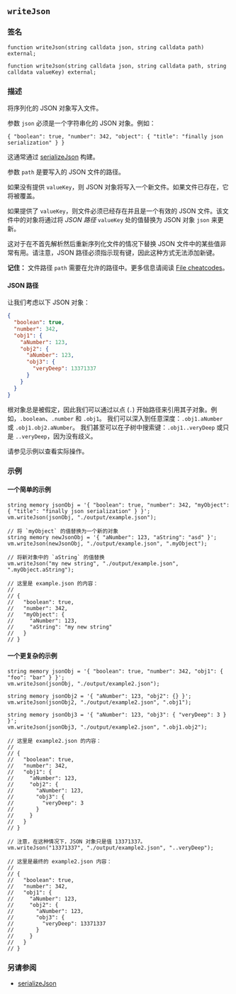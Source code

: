 ## `writeJson`

### 签名

```solidity
function writeJson(string calldata json, string calldata path) external;

function writeJson(string calldata json, string calldata path, string calldata valueKey) external;
```

### 描述

将序列化的 JSON 对象写入文件。

参数 `json` 必须是一个字符串化的 JSON 对象。例如：

```text
{ "boolean": true, "number": 342, "object": { "title": "finally json serialization" } }
```

这通常通过 [serializeJson](./serialize-json.md) 构建。

参数 `path` 是要写入的 JSON 文件的路径。

如果没有提供 `valueKey`，则 JSON 对象将写入一个新文件。如果文件已存在，它将被覆盖。

如果提供了 `valueKey`，则文件必须已经存在并且是一个有效的 JSON 文件。该文件中的对象将通过将 *JSON 路径* `valueKey` 处的值替换为 JSON 对象 `json` 来更新。

这对于在不首先解析然后重新序列化文件的情况下替换 JSON 文件中的某些值非常有用。请注意，JSON 路径必须指示现有键，因此这种方式无法添加新键。

**记住：** 文件路径 `path` 需要在允许的路径中。更多信息请阅读 [File cheatcodes](./fs.md)。

#### JSON 路径

让我们考虑以下 JSON 对象：

```json
{
  "boolean": true,
  "number": 342,
  "obj1": {
    "aNumber": 123,
    "obj2": {
      "aNumber": 123,
      "obj3": {
        "veryDeep": 13371337
      }
    }
  }
}
```

根对象总是被假定，因此我们可以通过以点 (`.`) 开始路径来引用其子对象。例如，`.boolean`、`.number` 和 `.obj1`。
我们可以深入到任意深度：`.obj1.aNumber` 或 `.obj1.obj2.aNumber`。
我们甚至可以在子树中搜索键：`.obj1..veryDeep` 或只是 `..veryDeep`，因为没有歧义。

请参见示例以查看实际操作。

### 示例

#### 一个简单的示例

```solidity
string memory jsonObj = '{ "boolean": true, "number": 342, "myObject": { "title": "finally json serialization" } }';
vm.writeJson(jsonObj, "./output/example.json");

// 将 `myObject` 的值替换为一个新的对象
string memory newJsonObj = '{ "aNumber": 123, "aString": "asd" }';
vm.writeJson(newJsonObj, "./output/example.json", ".myObject");

// 将新对象中的 `aString` 的值替换
vm.writeJson("my new string", "./output/example.json", ".myObject.aString");

// 这里是 example.json 的内容：
// 
// {
//   "boolean": true,
//   "number": 342,
//   "myObject": {
//     "aNumber": 123,
//     "aString": "my new string"
//   }
// }
```

#### 一个更复杂的示例

```solidity
string memory jsonObj = '{ "boolean": true, "number": 342, "obj1": { "foo": "bar" } }';
vm.writeJson(jsonObj, "./output/example2.json");

string memory jsonObj2 = '{ "aNumber": 123, "obj2": {} }';
vm.writeJson(jsonObj2, "./output/example2.json", ".obj1");

string memory jsonObj3 = '{ "aNumber": 123, "obj3": { "veryDeep": 3 } }';
vm.writeJson(jsonObj3, "./output/example2.json", ".obj1.obj2");

// 这里是 example2.json 的内容：
//
// {
//   "boolean": true,
//   "number": 342,
//   "obj1": {
//     "aNumber": 123,
//     "obj2": {
//       "aNumber": 123,
//       "obj3": {
//         "veryDeep": 3
//       }
//     }
//   }
// }

// 注意，在这种情况下，JSON 对象只是值 13371337。
vm.writeJson("13371337", "./output/example2.json", "..veryDeep");

// 这里是最终的 example2.json 内容：
//
// {
//   "boolean": true,
//   "number": 342,
//   "obj1": {
//     "aNumber": 123,
//     "obj2": {
//       "aNumber": 123,
//       "obj3": {
//         "veryDeep": 13371337
//       }
//     }
//   }
// }
```

### 另请参阅

- [serializeJson](./serialize-json.md)